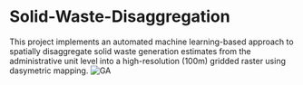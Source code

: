 #  Solid-Waste-Disaggregation
 This project implements an automated machine learning-based approach to spatially disaggregate solid waste generation estimates from the administrative unit level into a high-resolution (100m) gridded raster using dasymetric mapping.
![GA](https://github.com/user-attachments/assets/5cec9b71-dac5-469d-aa6b-d792ad4b41ba)

